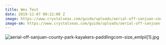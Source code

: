 ```yaml
---
title: Wes Test
date: 2019-11-07 00:21:00 Z
image: https://www.crystalseas.com/guide/uploads/aerial-off-sanjuan-county-park-kayakers-paddlingcom-size_emlpii%5B1%5D.jpg
image-sm: https://www.crystalseas.com/guide/uploads/aerial-off-sanjuan-county-park-kayakers-paddlingcom-size_emlpii%5B1%5D.jpg
---
```


![aerial-off-sanjuan-county-park-kayakers-paddlingcom-size_emlpii\[1\].jpg](https://manage.siteleaf.com/api/v2/sites/5dc35c84e4ef1949d161c9c6/source/_uploads/aerial-off-sanjuan-county-park-kayakers-paddlingcom-size_emlpii\[1\].jpg?download)